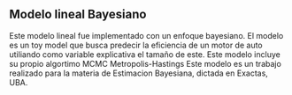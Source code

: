 ## Modelo lineal Bayesiano
Este modelo lineal fue implementado con un enfoque bayesiano. El modelo es un toy model que busca predecir la eficiencia de un motor de auto utiliando como variable explicativa el tamaño de este. Este modelo incluye su propio algortimo MCMC Metropolis-Hastings 
Este modelo es un trabajo realizado para la materia de Estimacion Bayesiana, dictada en Exactas, UBA.
